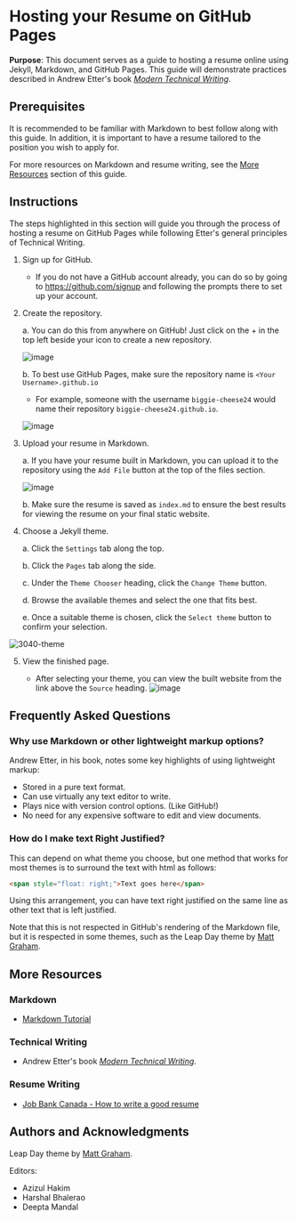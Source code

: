# Hosting your Resume on GitHub Pages


**Purpose**: This document serves as a guide to hosting a resume online using Jekyll, Markdown, and GitHub Pages. This guide will demonstrate practices described in Andrew Etter's book [*Modern Technical Writing*](https://www.amazon.ca/Modern-Technical-Writing-Introduction-Documentation-ebook/dp/B01A2QL9SS).


## Prerequisites
It is recommended to be familiar with Markdown to best follow along with this guide. In addition, it is important to have a resume tailored to the position you wish to apply for.

For more resources on Markdown and resume writing, see the [More Resources](#more-resources) section of this guide.

## Instructions
The steps highlighted in this section will guide you through the process of hosting a resume on GitHub Pages while following Etter's general principles of Technical Writing.

1. Sign up for GitHub.
    - If you do not have a GitHub account already, you can do so by going to https://github.com/signup and following the prompts there to set up your account.

2. Create the repository.

    a. You can do this from anywhere on GitHub! Just click on the + in the top left beside your icon to create a new repository.
    
     ![image](https://user-images.githubusercontent.com/31932412/159107669-5387dafe-50e9-42e2-b5c4-06358e119e5e.png)
       
    b. To best use GitHub Pages, make sure the repository name is `<Your Username>.github.io`
      - For example, someone with the username `biggie-cheese24` would name their repository `biggie-cheese24.github.io`.
      
      ![image](https://user-images.githubusercontent.com/31932412/159108426-09c36d88-7f4b-4dfc-8baa-8492018943f4.png)


3. Upload your resume in Markdown.

    a. If you have your resume built in Markdown, you can upload it to the repository using the `Add File` button at the top of the files section.
       
      ![image](https://user-images.githubusercontent.com/31932412/159206082-d525486b-0b18-42f1-af1d-dcaa49062e89.png)

    b. Make sure the resume is saved as `index.md` to ensure the best results for viewing the resume on your final static website.
  

4. Choose a Jekyll theme.

    a. Click the `Settings` tab along the top.
    
    b. Click the `Pages` tab along the side.
    
    c. Under the `Theme Chooser` heading, click the `Change Theme` button.
    
    d. Browse the available themes and select the one that fits best.
    
    e. Once a suitable theme is chosen, click the `Select theme` button to confirm your selection.

![3040-theme](https://user-images.githubusercontent.com/31932412/159219508-f415de07-7e36-4b73-a23f-8d131f32bde2.gif)

5. View the finished page.
    
    - After selecting your theme, you can view the built website from the link above the `Source` heading.
    ![image](https://user-images.githubusercontent.com/31932412/159219637-442b87e6-f22b-439d-bb39-40492e4749b4.png)


## Frequently Asked Questions
### Why use Markdown or other lightweight markup options?
Andrew Etter, in his book, notes some key highlights of using lightweight markup:
- Stored in a pure text format.
- Can use virtually any text editor to write.
- Plays nice with version control options. (Like GitHub!)
- No need for any expensive software to edit and view documents.

### How do I make text Right Justified?
This can depend on what theme you choose, but one method that works for most themes is to surround the text with html as follows:

```html
<span style="float: right;">Text goes here</span>
```

Using this arrangement, you can have text right justified on the same line as other text that is left justified.

Note that this is not respected in GitHub's rendering of the Markdown file, but it is respected in some themes, such as the Leap Day theme by [Matt Graham](https://github.com/pages-themes/leap-day).

## More Resources
### Markdown
- [Markdown Tutorial](https://www.markdowntutorial.com/)
### Technical Writing
- Andrew Etter's book [*Modern Technical Writing*](https://www.amazon.ca/Modern-Technical-Writing-Introduction-Documentation-ebook/dp/B01A2QL9SS).
### Resume Writing
- [Job Bank Canada - How to write a good resume](https://www.jobbank.gc.ca/findajob/resources/write-good-resume)

## Authors and Acknowledgments
Leap Day theme by [Matt Graham](https://github.com/pages-themes/leap-day).

Editors:
- Azizul Hakim
- Harshal Bhalerao
- Deepta Mandal
